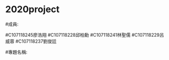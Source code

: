 # 2020project

#成員:

#C107118245廖浩翔
#C107118228邱柏勳
#C107118241林聖儒
#C107118229呂威蓉
#C107118237劉俊廷

#專題名稱:
